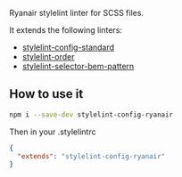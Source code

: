 Ryanair stylelint linter for SCSS files.

It extends the following linters:

* [stylelint-config-standard](https://github.com/stylelint/stylelint-config-standard)
* [stylelint-order](https://github.com/hudochenkov/stylelint-order)
* [stylelint-selector-bem-pattern](https://github.com/simonsmith/stylelint-selector-bem-pattern)

## How to use it

```bash
npm i --save-dev stylelint-config-ryanair
```

Then in your .stylelintrc

```json
{
  "extends": "stylelint-config-ryanair"
}
```
